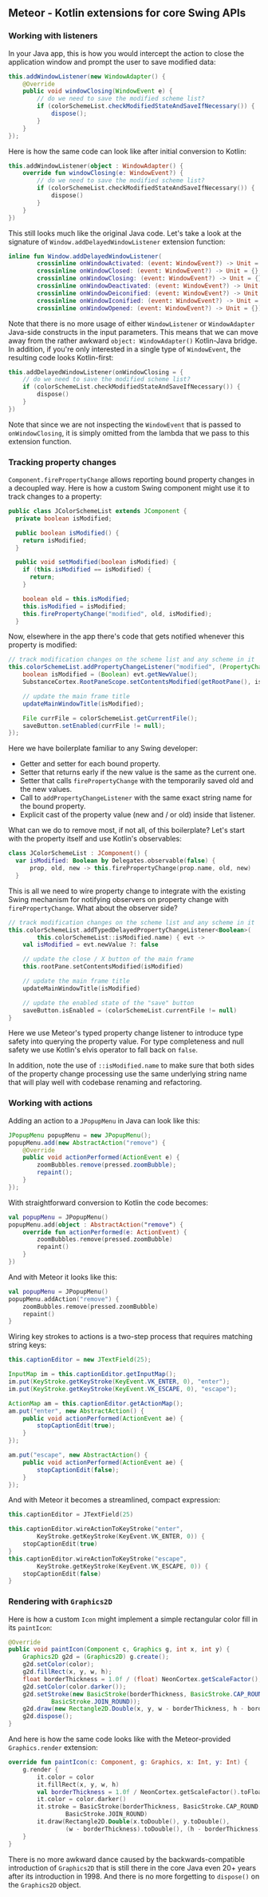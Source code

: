 ## Meteor - Kotlin extensions for core Swing APIs

### Working with listeners

In your Java app, this is how you would intercept the action to close the application window and prompt the user to save modified data:

```java
this.addWindowListener(new WindowAdapter() {
    @Override
    public void windowClosing(WindowEvent e) {
        // do we need to save the modified scheme list?
        if (colorSchemeList.checkModifiedStateAndSaveIfNecessary()) {
            dispose();
        }
    }
});
```

Here is how the same code can look like after initial conversion to Kotlin:

```kotlin
this.addWindowListener(object : WindowAdapter() {
    override fun windowClosing(e: WindowEvent?) {
        // do we need to save the modified scheme list?
        if (colorSchemeList.checkModifiedStateAndSaveIfNecessary()) {
            dispose()
        }
    }
})
```

This still looks much like the original Java code. Let's take a look at the signature of `Window.addDelayedWindowListener` extension function:

```kotlin
inline fun Window.addDelayedWindowListener(
        crossinline onWindowActivated: (event: WindowEvent?) -> Unit = {},
        crossinline onWindowClosed: (event: WindowEvent?) -> Unit = {},
        crossinline onWindowClosing: (event: WindowEvent?) -> Unit = {},
        crossinline onWindowDeactivated: (event: WindowEvent?) -> Unit = {},
        crossinline onWindowDeiconified: (event: WindowEvent?) -> Unit = {},
        crossinline onWindowIconified: (event: WindowEvent?) -> Unit = {},
        crossinline onWindowOpened: (event: WindowEvent?) -> Unit = {}): WindowListener {
```

Note that there is no more usage of either `WindowListener` or `WindowAdapter` Java-side constructs in the input parameters. This means that we can move away from the rather awkward `object: WindowAdapter()` Kotlin-Java bridge. In addition, if you're only interested in a single type of `WindowEvent`, the resulting code looks Kotlin-first:

```kotlin
this.addDelayedWindowListener(onWindowClosing = {
    // do we need to save the modified scheme list?
    if (colorSchemeList.checkModifiedStateAndSaveIfNecessary()) {
        dispose()
    }
})
```

Note that since we are not inspecting the `WindowEvent` that is passed to `onWindowClosing`, it is simply omitted from the lambda that we pass to this extension function.

### Tracking property changes

`Component.firePropertyChange` allows reporting bound property changes in a decoupled way. Here is how a custom Swing component might use it to track changes to a property:

```java
public class JColorSchemeList extends JComponent {
  private boolean isModified;

  public boolean isModified() {
    return isModified;
  }

  public void setModified(boolean isModified) {
    if (this.isModified == isModified) {
      return;
    }

    boolean old = this.isModified;
    this.isModified = isModified;
    this.firePropertyChange("modified", old, isModified);
  }
```

Now, elsewhere in the app there's code that gets notified whenever this property is modified:

```java
// track modification changes on the scheme list and any scheme in it
this.colorSchemeList.addPropertyChangeListener("modified", (PropertyChangeEvent evt) -> {
    boolean isModified = (Boolean) evt.getNewValue();
    SubstanceCortex.RootPaneScope.setContentsModified(getRootPane(), isModified);

    // update the main frame title
    updateMainWindowTitle(isModified);

    File currFile = colorSchemeList.getCurrentFile();
    saveButton.setEnabled(currFile != null);
});
```

Here we have boilerplate familiar to any Swing developer:
* Getter and setter for each bound property.
* Setter that returns early if the new value is the same as the current one.
* Setter that calls `firePropertyChange` with the temporarily saved old and the new values.
* Call to `addPropertyChangeListener` with the same exact string name for the bound property.
* Explicit cast of the property value (new and / or old) inside that listener.

What can we do to remove most, if not all, of this boilerplate? Let's start with the property itself and use Kotlin's observables:

```kotlin
class JColorSchemeList : JComponent() {
  var isModified: Boolean by Delegates.observable(false) {
      prop, old, new -> this.firePropertyChange(prop.name, old, new)
  }
```

This is all we need to wire property change to integrate with the existing Swing mechanism for notifying observers on property change with `firePropertyChange`. What about the observer side?

```kotlin
// track modification changes on the scheme list and any scheme in it
this.colorSchemeList.addTypedDelayedPropertyChangeListener<Boolean>(
        this.colorSchemeList::isModified.name) { evt ->
    val isModified = evt.newValue ?: false

    // update the close / X button of the main frame
    this.rootPane.setContentsModified(isModified)

    // update the main frame title
    updateMainWindowTitle(isModified)

    // update the enabled state of the "save" button
    saveButton.isEnabled = (colorSchemeList.currentFile != null)
}
```

Here we use Meteor's typed property change listener to introduce type safety into querying the property value. For type completeness and null safety we use Kotlin's elvis operator to fall back on `false`.

In addition, note the use of `::isModified.name` to make sure that both sides of the property change processing use the same underlying string name that will play well with codebase renaming and refactoring.

### Working with actions

Adding an action to a `JPopupMenu` in Java can look like this:

```java
JPopupMenu popupMenu = new JPopupMenu();
popupMenu.add(new AbstractAction("remove") {
    @Override
    public void actionPerformed(ActionEvent e) {
        zoomBubbles.remove(pressed.zoomBubble);
        repaint();
    }
});
```

With straightforward conversion to Kotlin the code becomes:

```kotlin
val popupMenu = JPopupMenu()
popupMenu.add(object : AbstractAction("remove") {
    override fun actionPerformed(e: ActionEvent) {
        zoomBubbles.remove(pressed.zoomBubble)
        repaint()
    }
})
```

And with Meteor it looks like this:

```kotlin
val popupMenu = JPopupMenu()
popupMenu.addAction("remove") {
    zoomBubbles.remove(pressed.zoomBubble)
    repaint()
}
```

Wiring key strokes to actions is a two-step process that requires matching string keys:

```java
this.captionEditor = new JTextField(25);

InputMap im = this.captionEditor.getInputMap();
im.put(KeyStroke.getKeyStroke(KeyEvent.VK_ENTER, 0), "enter");
im.put(KeyStroke.getKeyStroke(KeyEvent.VK_ESCAPE, 0), "escape");

ActionMap am = this.captionEditor.getActionMap();
am.put("enter", new AbstractAction() {
    public void actionPerformed(ActionEvent ae) {
        stopCaptionEdit(true);
    }
});

am.put("escape", new AbstractAction() {
    public void actionPerformed(ActionEvent ae) {
        stopCaptionEdit(false);
    }
});
```

And with Meteor it becomes a streamlined, compact expression:

```kotlin
this.captionEditor = JTextField(25)

this.captionEditor.wireActionToKeyStroke("enter",
        KeyStroke.getKeyStroke(KeyEvent.VK_ENTER, 0)) {
    stopCaptionEdit(true)
}
this.captionEditor.wireActionToKeyStroke("escape",
        KeyStroke.getKeyStroke(KeyEvent.VK_ESCAPE, 0)) {
    stopCaptionEdit(false)
}
```

### Rendering with `Graphics2D`

Here is how a custom `Icon` might implement a simple rectangular color fill in its `paintIcon`:

```java
@Override
public void paintIcon(Component c, Graphics g, int x, int y) {
    Graphics2D g2d = (Graphics2D) g.create();
    g2d.setColor(color);
    g2d.fillRect(x, y, w, h);
    float borderThickness = 1.0f / (float) NeonCortex.getScaleFactor();
    g2d.setColor(color.darker());
    g2d.setStroke(new BasicStroke(borderThickness, BasicStroke.CAP_ROUND,
            BasicStroke.JOIN_ROUND));
    g2d.draw(new Rectangle2D.Double(x, y, w - borderThickness, h - borderThickness));
    g2d.dispose();
}
```

And here is how the same code looks like with the Meteor-provided `Graphics.render` extension:

```kotlin
override fun paintIcon(c: Component, g: Graphics, x: Int, y: Int) {
    g.render {
        it.color = color
        it.fillRect(x, y, w, h)
        val borderThickness = 1.0f / NeonCortex.getScaleFactor().toFloat()
        it.color = color.darker()
        it.stroke = BasicStroke(borderThickness, BasicStroke.CAP_ROUND,
                BasicStroke.JOIN_ROUND)
        it.draw(Rectangle2D.Double(x.toDouble(), y.toDouble(),
                (w - borderThickness).toDouble(), (h - borderThickness).toDouble()))
    }
}
```

There is no more awkward dance caused by the backwards-compatible introduction of `Graphics2D` that is still there in the core Java even 20+ years after its introduction in 1998. And there is no more forgetting to `dispose()` on the `Graphics2D` object.
